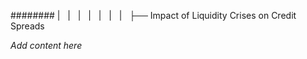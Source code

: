 ######## |   |   |   |   |   |   |   ├── Impact of Liquidity Crises on Credit Spreads

*Add content here*